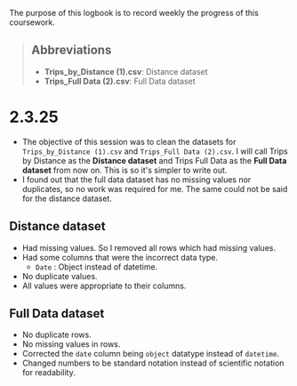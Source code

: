 The purpose of this logbook is to record weekly the progress of this coursework. 

> ## Abbreviations
> * **Trips_by_Distance (1).csv**: Distance dataset
> * **Trips_Full Data (2).csv**: Full Data dataset

# 2.3.25

- The objective of this session was to clean the datasets for ```Trips_by_Distance (1).csv``` and ```Trips_Full Data (2).csv```. I will call Trips by Distance as the **Distance dataset** and Trips Full Data as the **Full Data dataset** from now on. This is so it's simpler to write out.
- I found out that the full data dataset has no missing values nor duplicates, so no work was required for me. The same could not be said for the distance dataset.

## Distance dataset
* Had missing values. So I removed all rows which had missing values.
* Had some columns that were the incorrect data type.
    * `Date` :  Object instead of datetime.
* No duplicate values.
* All values were appropriate to their columns.

## Full Data dataset
* No duplicate rows.
* No missing values in rows.
* Corrected the `date` column being ```object``` datatype instead of ```datetime```.
* Changed numbers to be standard notation instead of scientific notation for readability.
